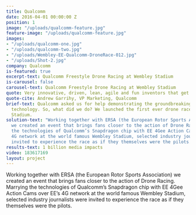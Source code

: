 ```yaml
---
title: Qualcomm
date: 2016-04-01 00:00:00 Z
position: 1
image: "/uploads/qualcomm-feature.jpg"
feature-image: "/uploads/qualcomm-feature.jpg"
images:
- "/uploads/qualcomm-one.jpg"
- "/uploads/qualcomm-two.jpg"
- "/uploads/Wembley-EE-Qualcomm-DroneRace-012.jpg"
- "/uploads/Shot-2.jpg"
company: Qualcomm
is-featured: true
excerpt-text: Qualcomm Freestyle Drone Racing at Wembley Stadium
is-carousel: false
carousel-text: Qualcomm Freestyle Drone Racing at Wembley Stadium
quote: Very innovative, driven, lean, agile and fun inventors that get the job done
quote-cite: Andrew Garrihy, VP Marketing, Qualcomm
brief-text: Qualcomm asked us for help demonstrating the groundbreaking power of their
  technology. So, what did we do? We launched the first ever drone race at Wembley
  Stadium.
solution-text: "Working together with ERSA (the European Rotor Sports Association)
  we created an event that brings fans closer to the action of Drone Racing. \n\nMarrying
  the technologies of Qualcomm’s Snapdragon chip with EE 4Gee Action Cams over EE’s
  4G network at the world famous Wembley Stadium, selected industry journalists were
  invited to experience the race as if they themselves were the pilots."
results-text: 1 billion media impacts
video: 183617169
layout: project
---
```


Working together with ERSA (the European Rotor Sports Association) we created an event that brings fans closer to the action of Drone Racing. Marrying the technologies of Qualcomm’s Snapdragon chip with EE 4Gee Action Cams over EE’s 4G network at the world famous Wembley Stadium, selected industry journalists were invited to experience the race as if they themselves were the pilots.